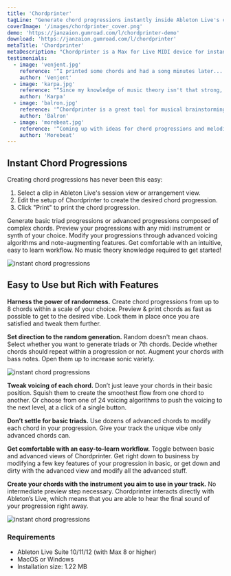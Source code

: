 ```yaml
---
title: 'Chordprinter'
tagLine: "Generate chord progressions instantly inside Ableton Live's clips. Create loops that vibe with this Max for Live device!"
coverImage: '/images/chordprinter_cover.png'
demo: 'https://janzaion.gumroad.com/l/chordprinter-demo'
download: 'https://janzaion.gumroad.com/l/chordprinter'
metaTitle: 'Chordprinter'
metaDescription: "Chordprinter is a Max for Live MIDI device for instant generation of chord progressions. Get inspired or create a chord progression outright directly inside Ableton Live's clips."
testimonials:
  - image: 'venjent.jpg'
    reference: '“I printed some chords and had a song minutes later... This thing is magical! Chordprinter is a simple yet hugely inspiring tool for songwriters of all styles. Thank you for the Printer Jams!”'
    author: 'Venjent'
  - image: 'karpa.jpg'
    reference: "“Since my knowledge of music theory isn't that strong, the Chordprinter plugin was a game-changer for me. It simplifies chord creation, making music production much more accessible and enjoyable.”"
    author: 'Karpa'
  - image: 'balron.jpg'
    reference: '“Chordprinter is a great tool for musical brainstorming in Ableton Live. I especially enjoy its rapid workflow and educational value. It could be the second best thing after actually learning the music theory.”'
    author: 'Balron'
  - image: 'morebeat.jpg'
    reference: '“Coming up with ideas for chord progressions and melodies always felt like a chore. Chordprinter sped up the whole process substantialy and even made it fun.”'
    author: 'Morebeat'
---
```


## Instant Chord Progressions

Creating chord progressions has never been this easy:

1. Select a clip in Ableton Live's session view or arrangement view.
2. Edit the setup of Chordprinter to create the desired chord progression.
3. Click "Print" to print the chord progression.

Generate basic triad progressions or advanced progressions composed of complex chords. Preview your progressions with any midi instrument or synth of your choice. Modify your progressions through advanced voicing algorithms and note-augmenting features. Get comfortable with an intuitive, easy to learn workflow. No music theory knowledge required to get started!

![instant chord progressions](/images/chordprinter_1.gif 'one click chord progressions')

<!-- short video demonstrating -->

<!-- [Introvid](https://www.youtube.com/watch?v=MvqlpIFCzqE) -->

## Easy to Use but Rich with Features

**Harness the power of randomness.** Create chord progressions from up to 8 chords within a scale of your choice. Preview & print chords as fast as possible to get to the desired vibe. Lock them in place once you are satisfied and tweak them further.

**Set direction to the random generation.** Random doesn't mean chaos. Select whether you want to generate triads or 7th chords. Decide whether chords should repeat within a progression or not. Augment your chords with bass notes. Open them up to increase sonic variety.

![instant chord progressions](/images/chordprinter_2.gif 'one click chord progressions')

**Tweak voicing of each chord.** Don’t just leave your chords in their basic position. Squish them to create the smoothest flow from one chord to another. Or choose from one of 24 voicing algorithms to push the voicing to the next level, at a click of a single button.

**Don’t settle for basic triads.** Use dozens of advanced chords to modify each chord in your progression. Give your track the unique vibe only advanced chords can.

**Get comfortable with an easy-to-learn workflow.** Toggle between basic and advanced views of Chordprinter. Get right down to business by modifying a few key features of your progression in basic, or get down and dirty with the advanced view and modify all the advanced stuff.

**Create your chords with the instrument you aim to use in your track.** No intermediate preview step necessary. Chordprinter interacts directly with Ableton’s Live, which means that you are able to hear the final sound of your progression right away.

![instant chord progressions](/images/chordprinter_3.gif 'one click chord progressions')

<!-- [FeatureOverview](https://www.youtube.com/watch?v=rIrNIzy6U_g) -->

### Requirements

- Ableton Live Suite 10/11/12 (with Max 8 or higher)
- MacOS or Windows
- Installation size: 1.22 MB
